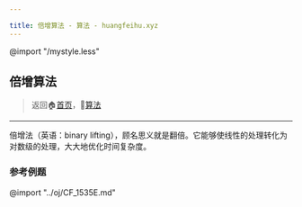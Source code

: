```yaml
---

title: 倍增算法 - 算法 - huangfeihu.xyz
---
```

@import "/mystyle.less"

## 倍增算法

> 返回:house:[首页](../../index.html)，:rocket:[算法](../index.html)

---

倍增法（英语：binary lifting），顾名思义就是翻倍。它能够使线性的处理转化为对数级的处理，大大地优化时间复杂度。

### 参考例题

@import "../oj/CF_1535E.md"